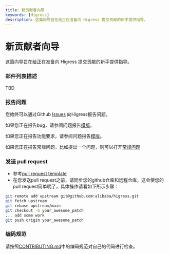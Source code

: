 ```yaml
---
title: 新贡献者向导
keywords: [Higress]
description: 这篇向导旨在给正在准备向 Higress 提交贡献的新手提供指导。
---
```


# 新贡献者向导

这篇向导旨在给正在准备向 Higress 提交贡献的新手提供指导。

### 邮件列表描述

TBD

### 报告问题

您始终可以通过Github [Issues](https://github.com/alibaba/higress/issues) 向Higress报告问题。

如果您正在报告bug，请参阅问题报告[模版](https://github.com/alibaba/higress/issues/new?template=BUG_REPORT.md)。

如果您正在报告功能要求，请参阅问题报告[模版](https://github.com/alibaba/higress/issues/new?template=FEATURE_REQUEST.md)。

如果您正在报告常规问题，比如提出一个问题，则可以打开[常规问题](https://github.com/alibaba/higress/issues/new)

### 发送 pull request

* 参考[pull request template](https://github.com/alibaba/higress/blob/main/.github/PULL_REQUEST_TEMPLATE.md)
* 在您发送pull request之前，请同步您的github仓库和远程仓库，这会使您的pull request简单明了，具体操作请看如下所示步骤：

```sh
git remote add upstream git@github.com:alibaba/higress.git
git fetch upstream
git rebase upstream/main
git checkout -b your_awesome_patch
... add some work
git push origin your_awesome_patch
```

### 编码规范

请按照[CONTRIBUTING.md](https://github.com/alibaba/higress/blob/main/CONTRIBUTING_CN.md)中的编码规范对自己的代码进行检查。
